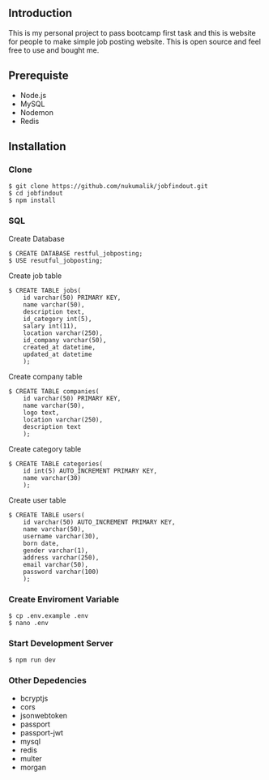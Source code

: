 ﻿## Introduction
This is my personal project to pass bootcamp first task and this is website for people to make simple job posting website. This is open source and feel free to use and bought me.

## Prerequiste
 - Node.js
 - MySQL
 - Nodemon
 - Redis

## Installation
### Clone
    $ git clone https://github.com/nukumalik/jobfindout.git
    $ cd jobfindout
    $ npm install

### SQL
Create Database

	$ CREATE DATABASE restful_jobposting;
	$ USE resutful_jobposting;

Create job table

	$ CREATE TABLE jobs(
		id varchar(50) PRIMARY KEY,
		name varchar(50),
		description text,
		id_category int(5),
		salary int(11),
		location varchar(250),
		id_company varchar(50),
		created_at datetime,
		updated_at datetime
		);

Create company table
	
	$ CREATE TABLE companies(
		id varchar(50) PRIMARY KEY,
		name varchar(50),
		logo text,
		location varchar(250),
		description text
		);

Create category table

	$ CREATE TABLE categories(
		id int(5) AUTO_INCREMENT PRIMARY KEY,
		name varchar(30)
		);

Create user table

	$ CREATE TABLE users(
		id varchar(50) AUTO_INCREMENT PRIMARY KEY,
		name varchar(50),
		username varchar(30),
		born date,
		gender varchar(1),
		address varchar(250),
		email varchar(50),
		password varchar(100)
		);

### Create Enviroment Variable
    $ cp .env.example .env
    $ nano .env

### Start Development Server
    $ npm run dev

### Other Depedencies
 - bcryptjs
 - cors
 - jsonwebtoken
 - passport
 - passport-jwt
 - mysql
 - redis
 - multer
 - morgan

